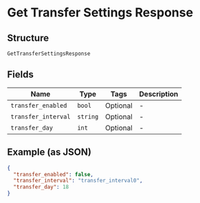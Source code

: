 
# Get Transfer Settings Response

## Structure

`GetTransferSettingsResponse`

## Fields

| Name | Type | Tags | Description |
|  --- | --- | --- | --- |
| `transfer_enabled` | `bool` | Optional | - |
| `transfer_interval` | `string` | Optional | - |
| `transfer_day` | `int` | Optional | - |

## Example (as JSON)

```json
{
  "transfer_enabled": false,
  "transfer_interval": "transfer_interval0",
  "transfer_day": 18
}
```

